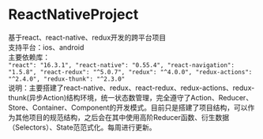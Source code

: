 # ReactNativeProject</br>
基于react、react-native、redux开发的跨平台项目</br>
支持平台：ios、android</br>
主要依赖库：</br>
    `"react": "16.3.1",
    "react-native": "0.55.4",
    "react-navigation": "1.5.8",
    "react-redux": "^5.0.7",
    "redux": "^4.0.0",
    "redux-actions": "^2.4.0",
    "redux-thunk": "^2.3.0"`</br>
说明：主要搭建了react-native、redux、react-redux、redux-actions、redux-thunk(异步Action)结构环境，统一状态数管理，完全遵守了Action、Reducer、Store、Container、Component的开发模式。目前只是搭建了项目结构，可以作为其他项目的规范结构，之后会在其中使用高阶Reducer函数、衍生数据（Selectors）、State范范式化。每周进行更新。</br>

